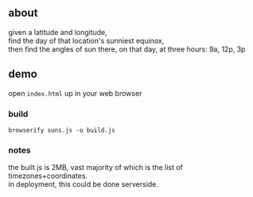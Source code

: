 ## about
given a latitude and longitude,  
find the day of that location's sunniest equinox,  
then find the angles of sun there, on that day, at three hours: 9a, 12p, 3p  

## demo
open `index.html` up in your web browser

### build
`browserify suns.js -o build.js`

### notes
the built js is 2MB, vast majority of which is the list of timezones+coordinates.  
in deployment, this could be done serverside.
